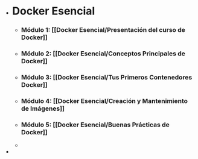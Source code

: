 - # Docker Esencial
	- ### Módulo 1: [[Docker Esencial/Presentación del curso de Docker]]
	- ### Módulo 2: [[Docker Esencial/Conceptos Principales de Docker]]
	- ### Módulo 3: [[Docker Esencial/Tus Primeros Contenedores Docker]]
	- ### Módulo 4: [[Docker Esencial/Creación y Mantenimiento de Imágenes]]
	- ### Módulo 5: [[Docker Esencial/Buenas Prácticas de Docker]]
	-
-